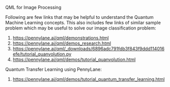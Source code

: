QML for Image Processing

Following are few links that may be helpful to understand the Quantum Machine Learning concepts. This also includes few links of similar sample problem which may be useful to solve our image classification problem:

1. https://pennylane.ai/qml/demonstrations.html
2. https://pennylane.ai/qml/demos_research.html
3. https://pennylane.ai/qml/_downloads/6896adc791fdb3f843f9ddd114016efe/tutorial_quanvolution.py
4. https://pennylane.ai/qml/demos/tutorial_quanvolution.html

Quantum Transfer Learning using PennyLane:
1. https://pennylane.ai/qml/demos/tutorial_quantum_transfer_learning.html
